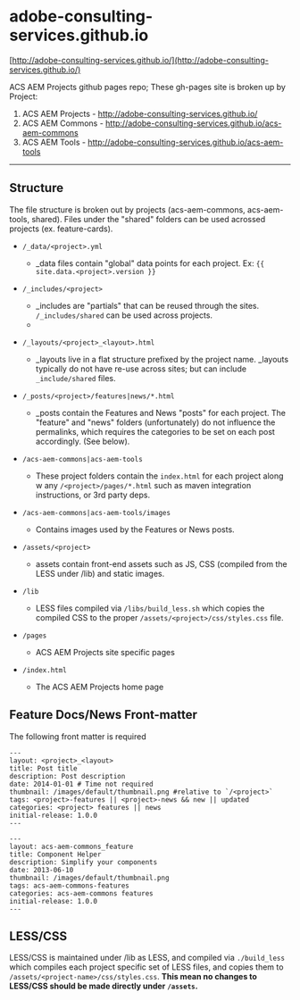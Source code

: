 adobe-consulting-services.github.io
===================================

[http://adobe-consulting-services.github.io/](http://adobe-consulting-services.github.io/)

ACS AEM Projects github pages repo; These gh-pages site is broken up by Project:

1. ACS AEM Projects - http://adobe-consulting-services.github.io/
2. ACS AEM Commons - http://adobe-consulting-services.github.io/acs-aem-commons
3. ACS AEM Tools - http://adobe-consulting-services.github.io/acs-aem-tools

----

## Structure

The file structure is broken out by projects (acs-aem-commons, acs-aem-tools, shared). Files under the "shared" folders can be used acrossed projects (ex. feature-cards).


* `/_data/<project>.yml`
  * _data files contain "global" data points for each project. Ex: `{{ site.data.<project>.version }}`


* `/_includes/<project>`
  * _includes are "partials" that can be reused through the sites. `/_includes/shared` can be used across projects.
  * 
  
* `/_layouts/<project>_<layout>.html` 
  * _layouts live in a flat structure prefixed by the project name. _layouts typically do not have re-use across sites; but can include `_include/shared` files.

* `/_posts/<project>/features|news/*.html`
  * _posts contain the Features and News "posts" for each project. The "feature" and "news" folders (unfortunately) do not influence the permalinks, which requires the categories to be set on each post accordingly. (See below).
  

* `/acs-aem-commons|acs-aem-tools`
  * These project folders contain the `index.html` for each project along w any `/<project>/pages/*.html` such as maven integration instructions, or 3rd party deps.

* `/acs-aem-commons|acs-aem-tools/images`
  * Contains images used by the Features or News posts.

* `/assets/<project>`
  * assets contain front-end assets such as JS, CSS (compiled from the LESS under /lib) and static images.

* `/lib`
  * LESS files compiled via `/libs/build_less.sh` which copies the compiled CSS to the proper `/assets/<project>/css/styles.css` file.

* `/pages`
  * ACS AEM Projects site specific pages

* `/index.html`
  *  The ACS AEM Projects home page
  
## Feature Docs/News Front-matter

The following front matter is required

```
---
layout: <project>_<layout>
title: Post title
description: Post description
date: 2014-01-01 # Time not required
thumbnail: /images/default/thumbnail.png #relative to `/<project>`
tags: <project>-features || <project>-news && new || updated
categories: <project> features || news 
initial-release: 1.0.0
---
```

```
---
layout: acs-aem-commons_feature
title: Component Helper
description: Simplify your components
date: 2013-06-10
thumbnail: /images/default/thumbnail.png
tags: acs-aem-commons-features
categories: acs-aem-commons features
initial-release: 1.0.0
---
```


## LESS/CSS

LESS/CSS is maintained under /lib as LESS, and compiled via `./build_less` which compiles each project specific set of LESS files, and copies them to `/assets/<project-name>/css/styles.css`. **This mean no changes to LESS/CSS should be made directly under `/assets`.**
